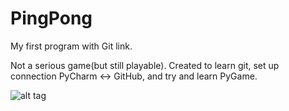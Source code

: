 # PingPong
My first program with Git link.

Not a serious game(but still playable). Created to learn git, set up connection PyCharm <-> GitHub, and try and learn PyGame.

![alt tag](https://pp.vk.me/c626818/v626818396/328c8/35hzmk6PvEw.jpg)
